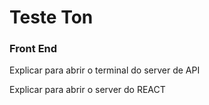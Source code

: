# Teste Ton

### Front End


Explicar para abrir o terminal do server de API 

Explicar para abrir o server do REACT